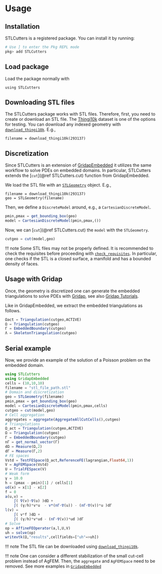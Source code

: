 # Usage

## Installation

STLCutters is a registered package. You can install it by running:

```julia
# Use ] to enter the Pkg REPL mode
pkg> add STLCutters
```

## Load package

Load the package normally with

```
using STLCutters
```

## Downloading STL files

The STLCutters package works with STL files. Therefore, first, you need to create or download an STL file. The [Thingi10k](https://ten-thousand-models.appspot.com/) dataset is one of the options for testing. You can download any indexed geometry with [`download_thingi10k`](@ref). E.g.,

```
filename = download_thingi10k(293137)
```

## Discretization

Since STLCutters is an extension of [GridapEmbedded](https://github/gridap/GridapEmbedded.jl) it utilizes the same workflow to solve PDEs on embedded domains. In particular, STLCutters extends the [`cut`](@ref STLCutters.cut) function from GridapEmbedded.

We load the STL file with an [`STLGeometry`](@ref) object. E.g.,

```
filename = download_thingi10k(293137)
geo = STLGeometry(filename)
```

Then, we define a `DiscreteModel` around, e.g., a `CartesianDiscreteModel`.

```julia
pmin,pmax = get_bounding_box(geo)
model = CartesianDiscreteModel(pmin,pmax,())
```

Now, we can [`cut`](@ref STLCutters.cut) the `model` with the `STLGeometry`.

```julia
cutgeo = cut(model,geo)
```

!!! note
    Some STL files may not be properly defined. It is recommended to check the requisites before proceeding with [`check_requisites`](@ref). In particular, one checks if the STL is a closed surface, a manifold and has a bounded density of faces.

## Usage with Gridap

Once, the geometry is discretized one can generate the embedded triangulations to solve PDEs with [Gridap](https://github.com/gridap/Gridap.jl), see also [Gridap Tutorials](https://gridap.github.io/Tutorials/stable).

Like in GridapEmbedded, we extract the embedded triangulations as follows.

```julia
Ωact = Triangulation(cutgeo,ACTIVE)
Ω = Triangulation(cutgeo)
Γ = EmbeddedBoundary(cutgeo)
Λ = SkeletonTriangulation(cutgeo)
```

## Serial example

Now, we provide an example of the solution of a Poisson problem on the embedded domain.

```julia
using STLCutters
using GridapEmbedded
cells = (10,10,10)
filename = "stl_file_path.stl"
# Domain and discretization
geo = STLGeometry(filename)
pmin,pmax = get_bounding_box(geo)
model = CartesianDiscreteModel(pmin,pmax,cells)
cutgeo = cut(model,geo)
# Cell aggregation
aggregates = aggregate(AggregateAllCutCells(),cutgeo)
# Triangulations
Ω_act = Triangulation(cutgeo,ACTIVE)
Ω = Triangulation(cutgeo)
Γ = EmbeddedBoundary(cutgeo)
nΓ = get_normal_vector(Γ)   
dΩ = Measure(Ω,2)
dΓ = Measure(Γ,2)
# FE spaces
Vstd = TestFESpace(Ω_act,ReferenceFE(lagrangian,Float64,1))
V = AgFEMSpace(Vstd)
U = TrialFESpace(V)
# Weak form
γ = 10.0
h = (pmax - pmin)[1] / cells[1]
ud(x) = x[1] - x[2]
f = 0
a(u,v) =
    ∫( ∇(v)⋅∇(u) )dΩ +
    ∫( (γ/h)*v*u  - v*(nΓ⋅∇(u)) - (nΓ⋅∇(v))*u )dΓ
l(v) =
    ∫( v*f )dΩ +
    ∫( (γ/h)*v*ud - (nΓ⋅∇(v))*ud )dΓ
# Solve
op = AffineFEOperator(a,l,U,V)
uh = solve(op)
writevtk(Ω,"results",cellfields=["uh"=>uh])
```

!!! note
    The STL file can be downloaded using [`download_thingi10k`](@ref).

!!! note
    One can consider a different stabilization of the small cut-cell problem instead of AgFEM. Then, the `aggregate` and `AgFEMSpace` need to be removed.
    See more examples in [`GridapEmbedded`](https://github.com/gridap/GridapEmbedded.jl)
